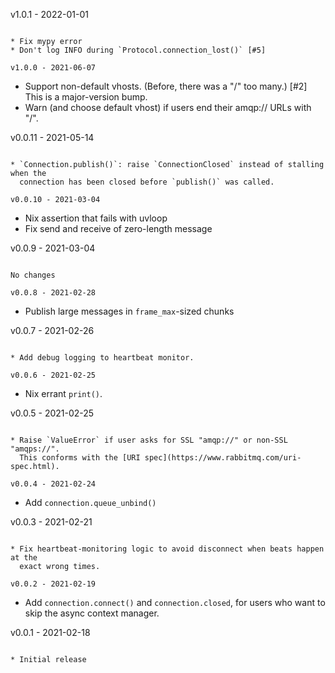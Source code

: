v1.0.1 - 2022-01-01
~~~~~~~~~~~~~~~~~~~

* Fix mypy error
* Don't log INFO during `Protocol.connection_lost()` [#5]

v1.0.0 - 2021-06-07
~~~~~~~~~~~~~~~~~~~

* Support non-default vhosts. (Before, there was a "/" too many.) [#2]
  This is a major-version bump.
* Warn (and choose default vhost) if users end their amqp:// URLs with "/".

v0.0.11 - 2021-05-14
~~~~~~~~~~~~~~~~~~~~

* `Connection.publish()`: raise `ConnectionClosed` instead of stalling when the
  connection has been closed before `publish()` was called.

v0.0.10 - 2021-03-04
~~~~~~~~~~~~~~~~~~~~

* Nix assertion that fails with uvloop
* Fix send and receive of zero-length message

v0.0.9 - 2021-03-04
~~~~~~~~~~~~~~~~~~~

No changes

v0.0.8 - 2021-02-28
~~~~~~~~~~~~~~~~~~~

* Publish large messages in `frame_max`-sized chunks

v0.0.7 - 2021-02-26
~~~~~~~~~~~~~~~~~~~

* Add debug logging to heartbeat monitor.

v0.0.6 - 2021-02-25
~~~~~~~~~~~~~~~~~~~

* Nix errant `print()`.

v0.0.5 - 2021-02-25
~~~~~~~~~~~~~~~~~~~

* Raise `ValueError` if user asks for SSL "amqp://" or non-SSL "amqps://".
  This conforms with the [URI spec](https://www.rabbitmq.com/uri-spec.html).

v0.0.4 - 2021-02-24
~~~~~~~~~~~~~~~~~~~

* Add `connection.queue_unbind()`

v0.0.3 - 2021-02-21
~~~~~~~~~~~~~~~~~~~

* Fix heartbeat-monitoring logic to avoid disconnect when beats happen at the
  exact wrong times.

v0.0.2 - 2021-02-19
~~~~~~~~~~~~~~~~~~~

* Add `connection.connect()` and `connection.closed`, for users who want to
  skip the async context manager.

v0.0.1 - 2021-02-18
~~~~~~~~~~~~~~~~~~~

* Initial release
